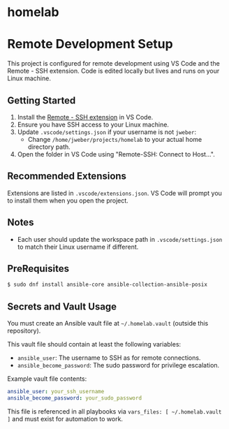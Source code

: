 # homelab

# Remote Development Setup

This project is configured for remote development using VS Code and the Remote - SSH extension. Code is edited locally but lives and runs on your Linux machine.

## Getting Started

1. Install the [Remote - SSH extension](https://marketplace.visualstudio.com/items?itemName=ms-vscode-remote.remote-ssh) in VS Code.
2. Ensure you have SSH access to your Linux machine.
3. Update `.vscode/settings.json` if your username is not `jweber`:
	- Change `/home/jweber/projects/homelab` to your actual home directory path.
4. Open the folder in VS Code using "Remote-SSH: Connect to Host...".

## Recommended Extensions

Extensions are listed in `.vscode/extensions.json`. VS Code will prompt you to install them when you open the project.

## Notes

- Each user should update the workspace path in `.vscode/settings.json` to match their Linux username if different.

## PreRequisites

```bash
$ sudo dnf install ansible-core ansible-collection-ansible-posix
```

## Secrets and Vault Usage

You must create an Ansible vault file at `~/.homelab.vault` (outside this repository).

This vault file should contain at least the following variables:

- `ansible_user`: The username to SSH as for remote connections.
- `ansible_become_password`: The sudo password for privilege escalation.

Example vault file contents:

```yaml
ansible_user: your_ssh_username
ansible_become_password: your_sudo_password
```

This file is referenced in all playbooks via `vars_files: [ ~/.homelab.vault ]` and must exist for automation to work.
